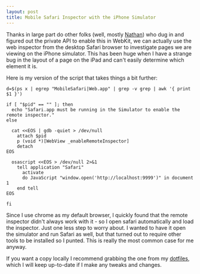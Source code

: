 ```yaml
---
layout: post
title: Mobile Safari Inspector with the iPhone Simulator
---
```


Thanks in large part do other folks (well, mostly [Nathan](http://atnan.com/blog/2011/11/17/enabling-remote-debugging-via-private-apis-in-mobile-safari/)) who dug in and figured out the private API to enable this in WebKit, we can actually use the web inspector from the desktop Safari browser to investigate pages we are viewing on the iPhone simulator. This has been huge when I have a strange bug in the layout of a page on the iPad and can't easily determine which element it is.

Here is my version of the script that takes things a bit further:

    d=$(ps x | egrep "MobileSafari|Web.app" | grep -v grep | awk '{ print $1 }')

    if [ "$pid" == "" ]; then
      echo "Safari.app must be running in the Simulator to enable the remote inspector."
    else

      cat <<EOS | gdb -quiet > /dev/null
        attach $pid
        p (void *)[WebView _enableRemoteInspector]
        detach
    EOS

      osascript <<EOS > /dev/null 2>&1
        tell application "Safari"
          activate
          do JavaScript "window.open('http://localhost:9999')" in document 1
        end tell
    EOS

    fi

Since I use chrome as my default browser, I quickly found that the remote inspector didn't always work with it - so I open safari automatically and load the inspector. Just one less step to worry about. I wanted to have it open the simulator and run Safari as well, but that turned out to require other tools to be installed so I punted. This is really the most common case for me anyway.

If you want a copy locally I recommend grabbing the one from my [dotfiles](https://github.com/csexton/dotfiles/blob/master/bin/mobile-safari-inspector), which I will keep up-to-date if I make any tweaks and changes.



